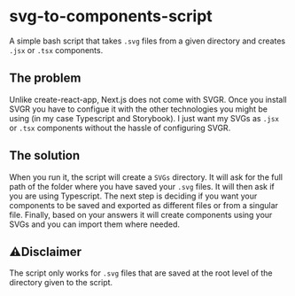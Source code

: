 # svg-to-components-script
A simple bash script that takes `.svg` files from a given directory and creates `.jsx` or `.tsx` components.

## The problem
Unlike create-react-app, Next.js does not come with SVGR. Once you install SVGR you have to configue it with the other technologies you might be using (in my case Typescript and Storybook). I just want my SVGs as `.jsx` or `.tsx` components without the hassle of configuring SVGR.

## The solution
When you run it, the script will create a `SVGs` directory. It will ask for the full path of the folder where you have saved your `.svg` files. It will then ask if you are using Typescript. The next step is deciding if you want your components to be saved and exported as different files or from a singular file. Finally, based on your answers it will create components using your SVGs and you can import them where needed.

## ⚠️Disclaimer
The script only works for `.svg` files that are saved at the root level of the directory given to the script.
